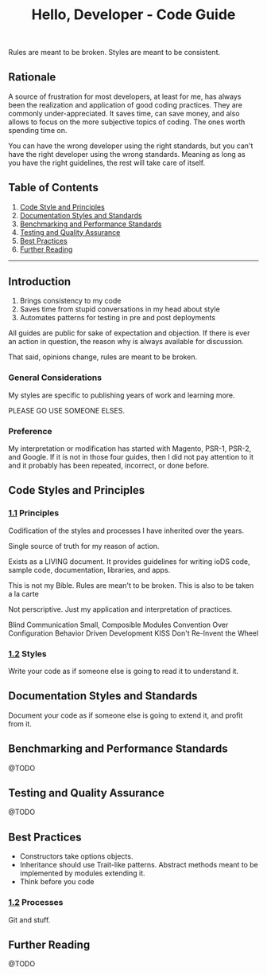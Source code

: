<h1 align="center">Hello, Developer - Code Guide</h1>
<br />

Rules are meant to be broken. Styles are meant to be consistent.


Rationale
---------

A source of frustration for most developers, at least for me, has always been 
the realization and application of good coding practices. They are commonly 
under-appreciated. It saves time, can save money, and also allows to focus on 
the more subjective topics of coding. The ones worth spending time on.

You can have the wrong developer using the right standards, but you can't have the 
right developer using the wrong standards. Meaning as long as you have the right
guidelines, the rest will take care of itself.


Table of Contents
-----------------

 1. [Code Style and Principles](#code-style-and-principles)
 2. [Documentation Styles and Standards](#documentation-styles-and-standards)
 3. [Benchmarking and Performance Standards](#benchmarking-and-performance-standards)
 4. [Testing and Quality Assurance](#testing-and-quality-assurance)
 5. [Best Practices](#best-practices)
 6. [Further Reading](#further-reading)

---

Introduction
------------

1. Brings consistency to my code
2. Saves time from stupid conversations in my head about style
3. Automates patterns for testing in pre and post deployments

All guides are public for sake of expectation and objection. If there is ever an
action in question, the reason why is always available for discussion.

That said, opinions change, rules are meant to be broken.


### General Considerations

My styles are specific to publishing years of work and learning more.

PLEASE GO USE SOMEONE ELSES.


### Preference

My interpretation or modification has started with Magento, PSR-1, PSR-2, and 
Google. If it is not in those four guides, then I did not pay attention to it 
and it probably has been repeated, incorrect, or done before.


## Code Styles and Principles

### [1.1](#code-styles-and-principles--principles) Principles

Codification of the styles and processes I have inherited over the years.

Single source of truth for my reason of action.

Exists as a LIVING document. It provides guidelines for writing ioDS code, sample
code, documentation, libraries, and apps.

This is not my Bible. Rules are mean't to be broken. This is also to be taken a la carte

Not perscriptive. Just my application and interpretation of practices.

Blind Communication
Small, Composible Modules
Convention Over Configuration
Behavior Driven Development
KISS
Don't Re-Invent the Wheel


### [1.2](#code-styles-and-principles--styles) Styles

Write your code as if someone else is going to read it to understand it.


## Documentation Styles and Standards

Document your code as if someone else is going to extend it, and profit from it.


## Benchmarking and Performance Standards

@TODO


## Testing and Quality Assurance

@TODO


## Best Practices

 * Constructors take options objects.
 * Inheritance should use Trait-like patterns. Abstract methods meant to be
   implemented by modules extending it.
 * Think before you code

### [1.2](#best-practices--procesess) Processes

Git and stuff.


## Further Reading

@TODO